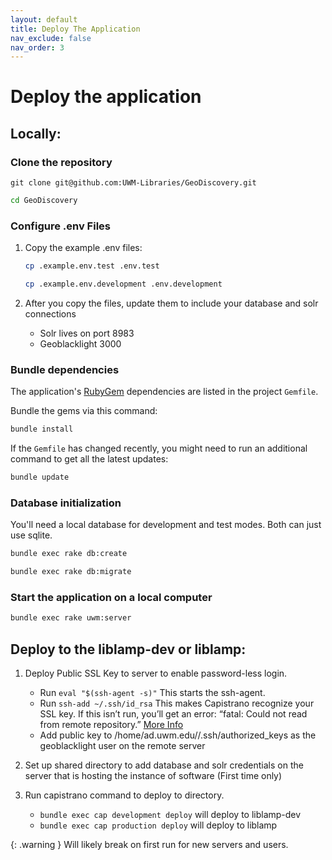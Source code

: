 ```yaml
---
layout: default
title: Deploy The Application
nav_exclude: false
nav_order: 3
---
```


# Deploy the application

## Locally:

### Clone the repository

```git
git clone git@github.com:UWM-Libraries/GeoDiscovery.git
```

```bash
cd GeoDiscovery
```

### Configure .env Files

1. Copy the example .env files:

    ```bash
    cp .example.env.test .env.test
    ```

    ```bash
    cp .example.env.development .env.development
    ```

1. After you copy the files, update them to include your database and solr connections
    * Solr lives on port 8983
    * Geoblacklight 3000

### Bundle dependencies

The application's [RubyGem](https://rubygems.org/) dependencies are listed in the project `Gemfile`. 

Bundle the gems via this command:

```bash
bundle install
```

If the `Gemfile` has changed recently, you might need to run an additional command to get all the latest updates:

```bash
bundle update
```

### Database initialization

You'll need a local database for development and test modes. Both can just use sqlite.

```bash
bundle exec rake db:create
```

```bash
bundle exec rake db:migrate
```

### Start the application on a local computer

```bash
bundle exec rake uwm:server
```

## Deploy to the liblamp-dev or liblamp:

1. Deploy Public SSL Key to server to enable password-less login.
    * Run `eval "$(ssh-agent -s)"` This starts the ssh-agent.
    * Run `ssh-add ~/.ssh/id_rsa` This makes Capistrano recognize your SSL key. If this isn’t run, you’ll get an error: “fatal: Could not read from remote repository.” [More Info](https://forum.upcase.com/t/capistrano-cannot-read-from-remote-repository/3009/3)
    * Add public key to /home/ad.uwm.edu/<Username>/.ssh/authorized_keys as the geoblacklight user on the remote server
    <p>
1. Set up shared directory to add database and solr credentials on the server that is hosting the instance of software (First time only)

1. Run capistrano command to deploy to directory.
    * `bundle exec cap development deploy` will deploy to liblamp-dev
    * `bundle exec cap production deploy` will deploy to liblamp

{: .warning }
Will likely break on first run for new servers and users.
